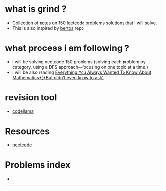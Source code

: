 # what is grind ?
- Collection of notes on 150 leetcode problems solutions that i will solve.
- This is also inspired by [bertos](https://github.com/Graffioh/bertos-inferno) repo

# what process i am following ?
 
- i will be solving neetcode 150 problems (solving each problem by category, using a DFS approach—focusing on one topic at a time.)
- i will be also reading [Everything You Always Wanted To Know About Mathematics*(*But didn’t even know to ask)](https://www.math.cmu.edu/~jmackey/151_128/bws_book.pdf)

# revision tool
 - [codellama](https://codellama.dev/problems)


# Resources
- [neetcode](https://www.youtube.com/c/neetcode)


# Problems index
- 

---

##
